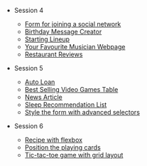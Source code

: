 - Session 4
  - [Form for joining a social network](Session-4/Social_Network/index.html)
  - [Birthday Message Creator](Session-4/Birthday_Message/index.html)
  - [Starting Lineup](Session-4/Starting_Lineup/index.html)
  - [Your Favourite Musician Webpage](Session-4/Fav_Musician/index.html)
  - [Restaurant Reviews](Session-4/Restaurant_Reviews/index.html)

- Session 5
  - [Auto Loan](Session-5/Auto_Loan/index.html)
  - [Best Selling Video Games Table](Session-5/Games_Table/index.html)
  - [News Article](Session-5/News_Article/index.html)
  - [Sleep Recommendation List](Session-5/Sleep_List/index.html)
  - [Style the form with advanced selectors](Session-5/Product_Rating/index.html)

- Session 6
  - [Recipe with flexbox](Session-6/Recipe_with_flexbox/index.html)
  - [Position the playing cards](Session-6/Playing_Cards/index.html)
  - [Tic-tac-toe game with grid layout](Session-6/Tic_Tac_Toe/index.html)